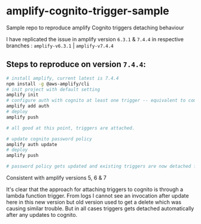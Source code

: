 # amplify-cognito-trigger-sample
Sample repo to reproduce amplify Cognito triggers detaching behaviour

I have replicated the issue in amplify version `6.3.1` & `7.4.4` in respective branches : `amplify-v6.3.1` | `amplify-v7.4.4`

Steps to reproduce on version `7.4.4`:
-----
```bash
# install amplify, current latest is 7.4.4
npm install -g @aws-amplify/cli
# init project with default setting
amplify init
# configure auth with cognito at least one trigger -- equivalent to commit a3ed91fb86479f3e26871ba95af05e0372fe9dab
amplify add auth
# deploy
amplify push

# all good at this point, triggers are attached.

# update cognito password policy
amplify auth update
# deploy
amplify push

# password policy gets updated and existing triggers are now detached from cognito :(
```

Consistent with amplify versions 5, 6 & 7

It's clear that the approach for attaching triggers to cognito is through a lambda function trigger.
From logs I cannot see an invocation after update here in this new version but old version used to get a delete which was causing similar trouble.
But in all cases triggers gets detached automatically after any updates to cognito.
